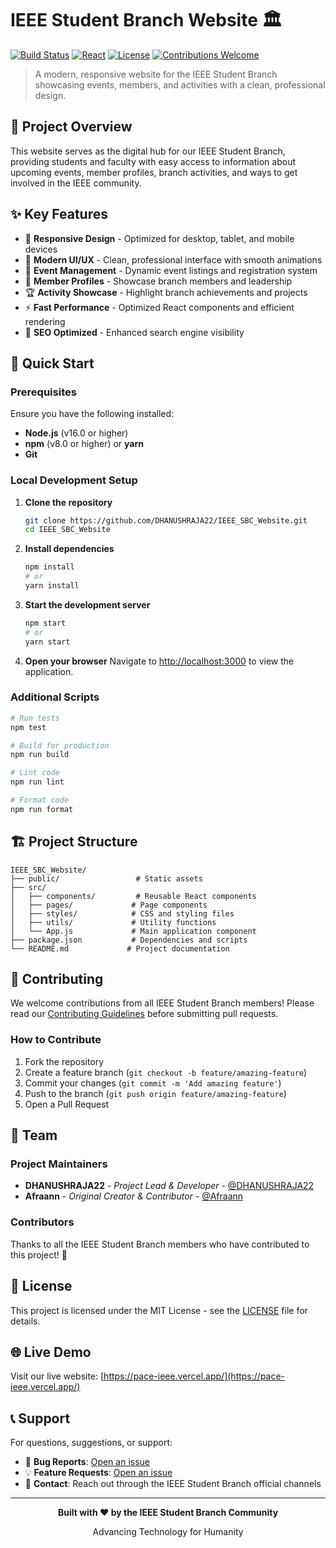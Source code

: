 # IEEE Student Branch Website 🏛️

[![Build Status](https://img.shields.io/badge/build-passing-brightgreen)](https://github.com/DHANUSHRAJA22/IEEE_SBC_Website)
[![React](https://img.shields.io/badge/React-18.x-blue?logo=react)](https://reactjs.org/)
[![License](https://img.shields.io/badge/license-MIT-green.svg)](LICENSE)
[![Contributions Welcome](https://img.shields.io/badge/contributions-welcome-orange.svg)](CONTRIBUTING.md)

> A modern, responsive website for the IEEE Student Branch showcasing events, members, and activities with a clean, professional design.

## 🌟 Project Overview

This website serves as the digital hub for our IEEE Student Branch, providing students and faculty with easy access to information about upcoming events, member profiles, branch activities, and ways to get involved in the IEEE community.

## ✨ Key Features

- 📱 **Responsive Design** - Optimized for desktop, tablet, and mobile devices
- 🎨 **Modern UI/UX** - Clean, professional interface with smooth animations
- 📅 **Event Management** - Dynamic event listings and registration system
- 👥 **Member Profiles** - Showcase branch members and leadership
- 🏆 **Activity Showcase** - Highlight branch achievements and projects
- ⚡ **Fast Performance** - Optimized React components and efficient rendering
- 🎯 **SEO Optimized** - Enhanced search engine visibility

## 🚀 Quick Start

### Prerequisites

Ensure you have the following installed:
- **Node.js** (v16.0 or higher)
- **npm** (v8.0 or higher) or **yarn**
- **Git**

### Local Development Setup

1. **Clone the repository**
   ```bash
   git clone https://github.com/DHANUSHRAJA22/IEEE_SBC_Website.git
   cd IEEE_SBC_Website
   ```

2. **Install dependencies**
   ```bash
   npm install
   # or
   yarn install
   ```

3. **Start the development server**
   ```bash
   npm start
   # or
   yarn start
   ```

4. **Open your browser**
   Navigate to [http://localhost:3000](http://localhost:3000) to view the application.

### Additional Scripts

```bash
# Run tests
npm test

# Build for production
npm run build

# Lint code
npm run lint

# Format code
npm run format
```

## 🏗️ Project Structure

```
IEEE_SBC_Website/
├── public/                 # Static assets
├── src/
│   ├── components/         # Reusable React components
│   ├── pages/             # Page components
│   ├── styles/            # CSS and styling files
│   ├── utils/             # Utility functions
│   └── App.js             # Main application component
├── package.json           # Dependencies and scripts
└── README.md             # Project documentation
```

## 🤝 Contributing

We welcome contributions from all IEEE Student Branch members! Please read our [Contributing Guidelines](CONTRIBUTING.md) before submitting pull requests.

### How to Contribute

1. Fork the repository
2. Create a feature branch (`git checkout -b feature/amazing-feature`)
3. Commit your changes (`git commit -m 'Add amazing feature'`)
4. Push to the branch (`git push origin feature/amazing-feature`)
5. Open a Pull Request

## 👥 Team

### Project Maintainers

- **DHANUSHRAJA22** - *Project Lead & Developer* - [@DHANUSHRAJA22](https://github.com/DHANUSHRAJA22)
- **Afraann** - *Original Creator & Contributor* - [@Afraann](https://github.com/Afraann)

### Contributors

Thanks to all the IEEE Student Branch members who have contributed to this project! 🙏

## 📄 License

This project is licensed under the MIT License - see the [LICENSE](LICENSE) file for details.

## 🌐 Live Demo

Visit our live website: [https://pace-ieee.vercel.app/](https://pace-ieee.vercel.app/)

## 📞 Support

For questions, suggestions, or support:

- 🐛 **Bug Reports**: [Open an issue](https://github.com/DHANUSHRAJA22/IEEE_SBC_Website/issues)
- 💡 **Feature Requests**: [Open an issue](https://github.com/DHANUSHRAJA22/IEEE_SBC_Website/issues)
- 📧 **Contact**: Reach out through the IEEE Student Branch official channels

---

<div align="center">
  <p><strong>Built with ❤️ by the IEEE Student Branch Community</strong></p>
  <p>Advancing Technology for Humanity</p>
</div>
